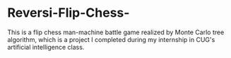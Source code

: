 # Reversi-Flip-Chess-
This is a flip chess man-machine battle game realized by Monte Carlo tree algorithm, which is a project I completed during my internship in CUG's artificial intelligence class.
